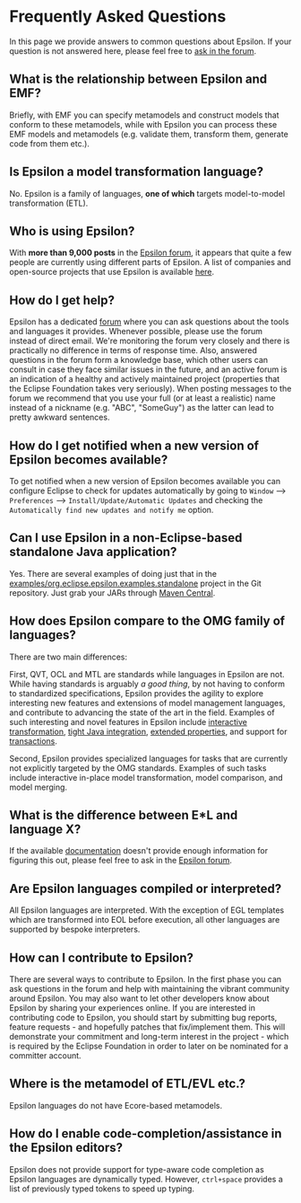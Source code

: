 # Frequently Asked Questions

In this page we provide answers to common questions about Epsilon. If your question is not answered here, please feel free to [ask in the forum](../forum).

## What is the relationship between Epsilon and EMF?

Briefly, with EMF you can specify metamodels and construct models that conform to these metamodels, while with Epsilon you can process these EMF models and metamodels (e.g. validate them, transform them, generate code from them etc.).

## Is Epsilon a model transformation language?

No. Epsilon is a family of languages, **one of which** targets model-to-model transformation (ETL).

## Who is using Epsilon?

With **more than 9,000 posts** in the [Epsilon forum](../forum), it appears that quite a few people are currently using different parts of Epsilon. A list of companies and open-source projects that use Epsilon is available [here](../users).

## How do I get help?

Epsilon has a dedicated [forum](../forum) where you can ask questions about the tools and languages it provides. Whenever possible, please use the forum instead of direct email. We're monitoring the forum very closely and there is practically no difference in terms of response time. Also, answered questions in the forum form a knowledge base, which other users can consult in case they face similar issues in the future, and an active forum is an indication of a healthy and actively maintained project (properties that the Eclipse Foundation takes very seriously). When posting messages to the forum we recommend that you use your full (or at least a realistic) name instead of a nickname (e.g. "ABC", "SomeGuy") as the latter can lead to pretty awkward sentences.

## How do I get notified when a new version of Epsilon becomes available?

To get notified when a new version of Epsilon becomes available you can configure Eclipse to check for updates automatically by going to `Window` --> `Preferences` --> `Install/Update/Automatic Updates` and checking the `Automatically find new updates and notify me` option.

## Can I use Epsilon in a non-Eclipse-based standalone Java application?

Yes. There are several examples of doing just that in the [examples/org.eclipse.epsilon.examples.standalone](https://github.com/eclipse/epsilon/tree/main/examples/org.eclipse.epsilon.examples.standalone/src/org/eclipse/epsilon/examples/standalone) project in the Git repository. Just grab your JARs through [Maven Central](../download).

## How does Epsilon compare to the OMG family of languages?

There are two main differences:

First, QVT, OCL and MTL are standards while languages in Epsilon are not. While having standards is arguably *a good thing*, by not having to conform to standardized specifications, Epsilon provides the agility to explore interesting new features and extensions of model management languages, and contribute to advancing the state of the art in the field. Examples of such interesting and novel features in Epsilon include [interactive transformation](http://epsilonblog.wordpress.com/2007/12/17/interactive-model-transformation-with-etl/), [tight Java integration](http://epsilonblog.wordpress.com/2007/12/16/using-java-objects-in-eol/), [extended properties](http://epsilonblog.wordpress.com/2008/01/30/extended-properties-in-eol/), and support for [transactions](http://portal.acm.org/citation.cfm?id=1370748).

Second, Epsilon provides specialized languages for tasks that are currently not explicitly targeted by the OMG standards. Examples of such tasks include interactive in-place model transformation, model comparison, and model merging.

## What is the difference between E\*L and language X?

If the available [documentation](../doc/) doesn't provide enough information for figuring this out, please feel free to ask in the [Epsilon forum](../forum).

## Are Epsilon languages compiled or interpreted?

All Epsilon languages are interpreted. With the exception of EGL templates which are transformed into EOL before execution, all other languages are supported by bespoke interpreters.

## How can I contribute to Epsilon?

There are several ways to contribute to Epsilon. In the first phase you can ask questions in the forum and help with maintaining the vibrant community around Epsilon. You may also want to let other developers know about Epsilon by sharing your experiences online. If you are interested in contributing code to Epsilon, you should start by submitting bug reports, feature requests - and hopefully patches that fix/implement them. This will demonstrate your commitment and long-term interest in the project - which is required by the Eclipse Foundation in order to later on be nominated for a committer account.

## Where is the metamodel of ETL/EVL etc.?

Epsilon languages do not have Ecore-based metamodels.

## How do I enable code-completion/assistance in the Epsilon editors?

Epsilon does not provide support for type-aware code completion as Epsilon languages are dynamically typed. However, `ctrl+space` provides a list of previously typed tokens to speed up typing.